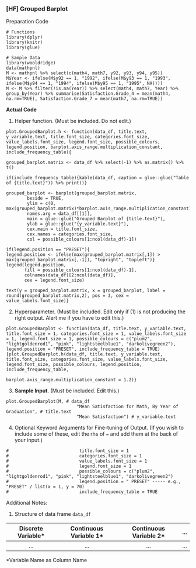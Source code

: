 ### [HF] Grouped Barplot
Preparation Code
```
# Functions
library(dplyr)
library(knitr)
library(glue)

# Sample Data
library(wooldridge)
data(mathpnl)
M <- mathpnl %>% select(c(math4, math7, y92, y93, y94, y95))
M$Year <- ifelse(M$y92 == 1, "1992", ifelse(M$y93 == 1, "1993", ifelse(M$y94 == 1, "1994", ifelse(M$y95 == 1, "1995", NA))))
M <- M %>% filter(!is.na(Year)) %>% select(math4, math7, Year) %>% group_by(Year) %>% summarise(Satisfaction.Grade_4 = mean(math4, na.rm=TRUE), Satisfaction.Grade_7 = mean(math7, na.rm=TRUE))
```
**Actual Code**
1. Helper function. (Must be included. Do not edit.)
```
plot.GroupedBarplot.h <- function(data_df, title.text, y_variable.text, title.font_size, categories.font_size, value_labels.font_size, legend.font_size, possible_colours, legend.position, barplot.axis_range.multiplication_constant, include_frequency_table){
  
grouped_barplot.matrix <- data_df %>% select(-1) %>% as.matrix() %>% t()

if(include_frequency_table){kable(data_df, caption = glue::glue("Table of {title.text}")) %>% print()}

grouped_barplot <- barplot(grouped_barplot.matrix,
        beside = TRUE,
        ylim = c(0, max(grouped_barplot.matrix)*barplot.axis_range.multiplication_constant),
        names.arg = data_df[[1]],
        main = glue::glue("Grouped Barplot of {title.text}"),
        ylab = glue::glue("{y_variable.text}"),
        cex.main = title.font_size,
        cex.names = categories.font_size,
        col = possible_colours[1:ncol(data_df)-1])

if(legend.position == "PRESET"){
legend.position <- ifelse(max(grouped_barplot.matrix[,1]) > max(grouped_barplot.matrix[,-1]), "topright", "topleft")}
legend(legend.position,
       fill = possible_colours[1:ncol(data_df)-1],
       colnames(data_df)[2:ncol(data_df)],
       cex = legend.font_size)

text(y = grouped_barplot.matrix, x = grouped_barplot, label = round(grouped_barplot.matrix,2), pos = 3, cex = value_labels.font_size)}
```
2. Hyperparameter. (Must be included. Edit only if (1) is not producing the right output. Alert me if you have to edit this.)
```
plot.GroupedBarplot <- function(data_df, title.text, y_variable.text, title.font_size = 1, categories.font_size = 1, value_labels.font_size = 1, legend.font_size = 1, possible_colours = c("plum2", "lightgoldenrod1", "pink", "lightsteelblue1", "darkolivegreen2"), legend.position = "PRESET", include_frequency_table = TRUE)
{plot.GroupedBarplot.h(data_df, title.text, y_variable.text, title.font_size, categories.font_size, value_labels.font_size, legend.font_size, possible_colours, legend.position, include_frequency_table,
                              barplot.axis_range.multiplication_constant = 1.2)}
```
3. **Sample Input**. (Must be included. Edit this.)
```
plot.GroupedBarplot(M, # data_df
                           "Mean Satisfaction for Math, By Year of Graduation", # title.text
                           "Mean Satisfaction") # y_variable.text
```
4. Optional Keyword Arguments for Fine-tuning of Output. (If you wish to include some of these, edit the rhs of `=` and add them at the back of your input.)
```
#                           title.font_size = 1
#                           categories.font_size = 1
#                           value_labels.font_size = 1
#                           legend.font_size = 1
#                           possible_colours = c("plum2", "lightgoldenrod1", "pink", "lightsteelblue1", "darkolivegreen2")
#                           legend.position = " PRESET" ----- e.g., "PRESET" / list(x = 1, y = 70)
#                           include_frequency_table = TRUE
```
Additional Notes:
1. Structure of data frame `data_df`

| Discrete Variable* | Continuous Variable 1* | Continuous Variable 2* | ... | 
| :---: | :---: | :---: | :---: |
| ... | ... | ... | ... |

\*Variable Name as Column Name
